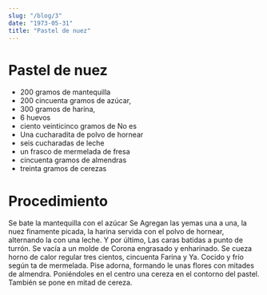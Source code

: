 ```yaml
---
slug: "/blog/3"
date: "1973-05-31"
title: "Pastel de nuez"
---
```


# Pastel de nuez

- 200 gramos de mantequilla 
- 200 cincuenta gramos de azúcar, 
- 300 gramos de harina, 
- 6 huevos 
- ciento veinticinco gramos de No es 
- Una cucharadita de polvo de hornear 
- seis cucharadas de leche 
- un frasco de mermelada de fresa 
- cincuenta gramos de almendras 
- treinta gramos de cerezas 

# Procedimiento 

Se bate la mantequilla con el azúcar Se Agregan las yemas una a una, la nuez finamente picada, la harina servida con el polvo de hornear, alternando la con una leche. Y por último, Las caras batidas a punto de turrón. Se vacía a un molde de Corona engrasado y enharinado. Se cueza horno de calor regular tres cientos, cincuenta Farina y Ya. Cocido y frío según ta de mermelada. Pise adorna, formando le unas flores con mitades de almendra. Poniéndoles en el centro una cereza en el contorno del pastel. También se pone en mitad de cereza.